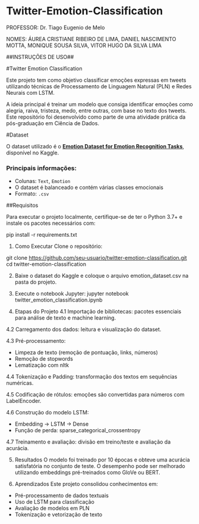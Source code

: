 # Twitter-Emotion-Classification

PROFESSOR: Dr. Tiago Eugenio de Melo

NOMES:
	ÁUREA CRISTIANE RIBEIRO DE LIMA, 
	DANIEL NASCIMENTO MOTTA, 
	MONIQUE SOUSA SILVA, 
	VITOR HUGO DA SILVA LIMA

 ##INSTRUÇÕES DE USO##

#Twitter Emotion Classification

Este projeto tem como objetivo classificar emoções expressas em tweets utilizando técnicas de Processamento de Linguagem Natural (PLN) e Redes Neurais com LSTM.

A ideia principal é treinar um modelo que consiga identificar emoções como alegria, raiva, tristeza, medo, entre outras, com base no texto dos tweets.  
Este repositório foi desenvolvido como parte de uma atividade prática da pós-graduação em Ciência de Dados.

#Dataset

O dataset utilizado é o [**Emotion Dataset for Emotion Recognition Tasks**](https://www.kaggle.com/datasets/shtrausslearning/emotion-dataset), disponível no Kaggle.

### Principais informações:
- Colunas: `Text`, `Emotion`
- O dataset é balanceado e contém várias classes emocionais
- Formato: `.csv`

##Requisitos

Para executar o projeto localmente, certifique-se de ter o Python 3.7+ e instale os pacotes necessários com:

pip install -r requirements.txt

1. Como Executar
Clone o repositório:

git clone https://github.com/seu-usuario/twitter-emotion-classification.git
cd twitter-emotion-classification

2. Baixe o dataset do Kaggle e coloque o arquivo emotion_dataset.csv na pasta do projeto.

3. Execute o notebook Jupyter:
jupyter notebook twitter_emotion_classification.ipynb

4. Etapas do Projeto
4.1 Importação de bibliotecas: pacotes essenciais para análise de texto e machine learning.

4.2 Carregamento dos dados: leitura e visualização do dataset.

4.3 Pré-processamento:

- Limpeza de texto (remoção de pontuação, links, números)
- Remoção de stopwords
- Lematização com nltk

4.4 Tokenização e Padding: transformação dos textos em sequências numéricas.

4.5 Codificação de rótulos: emoções são convertidas para números com LabelEncoder.

4.6 Construção do modelo LSTM:

- Embedding → LSTM → Dense
- Função de perda: sparse_categorical_crossentropy

4.7 Treinamento e avaliação: divisão em treino/teste e avaliação da acurácia.

5. Resultados
O modelo foi treinado por 10 épocas e obteve uma acurácia satisfatória no conjunto de teste. O desempenho pode ser melhorado utilizando embeddings pré-treinados como GloVe ou BERT.

6. Aprendizados
Este projeto consolidou conhecimentos em:
- Pré-processamento de dados textuais
- Uso de LSTM para classificação
- Avaliação de modelos em PLN
- Tokenização e vetorização de texto


